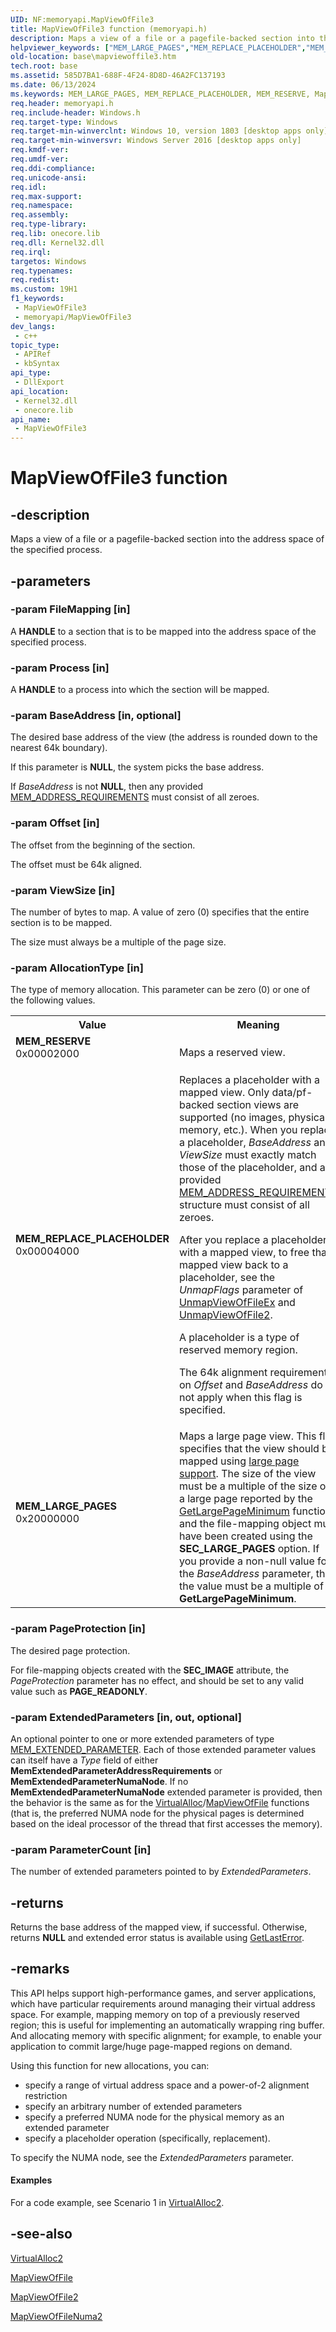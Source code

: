 ```yaml
---
UID: NF:memoryapi.MapViewOfFile3
title: MapViewOfFile3 function (memoryapi.h)
description: Maps a view of a file or a pagefile-backed section into the address space of the specified process. (MapViewOfFile3)
helpviewer_keywords: ["MEM_LARGE_PAGES","MEM_REPLACE_PLACEHOLDER","MEM_RESERVE","MapViewOfFile3","MapViewOfFile3 function","base.mapviewoffile3","memoryapi/MapViewOfFile3"]
old-location: base\mapviewoffile3.htm
tech.root: base
ms.assetid: 585D7BA1-688F-4F24-8D8D-46A2FC137193
ms.date: 06/13/2024
ms.keywords: MEM_LARGE_PAGES, MEM_REPLACE_PLACEHOLDER, MEM_RESERVE, MapViewOfFile3, MapViewOfFile3 function, base.mapviewoffile3, memoryapi/MapViewOfFile3
req.header: memoryapi.h
req.include-header: Windows.h
req.target-type: Windows
req.target-min-winverclnt: Windows 10, version 1803 [desktop apps only]
req.target-min-winversvr: Windows Server 2016 [desktop apps only]
req.kmdf-ver: 
req.umdf-ver: 
req.ddi-compliance: 
req.unicode-ansi: 
req.idl: 
req.max-support: 
req.namespace: 
req.assembly: 
req.type-library: 
req.lib: onecore.lib
req.dll: Kernel32.dll
req.irql: 
targetos: Windows
req.typenames: 
req.redist: 
ms.custom: 19H1
f1_keywords:
 - MapViewOfFile3
 - memoryapi/MapViewOfFile3
dev_langs:
 - c++
topic_type:
 - APIRef
 - kbSyntax
api_type:
 - DllExport
api_location:
 - Kernel32.dll
 - onecore.lib
api_name:
 - MapViewOfFile3
---
```


# MapViewOfFile3 function


## -description

Maps a view of a file or a pagefile-backed section into the address space of the specified process.

## -parameters

### -param FileMapping [in]

A <b>HANDLE</b> to a section that is to be mapped into the address space of the specified process.

### -param Process [in]

A <b>HANDLE</b> to a process into which the section will be mapped.

### -param BaseAddress [in, optional]

The desired base address of the view (the address is rounded down to the nearest 64k boundary).

If this parameter is **NULL**, the system picks the base address.

If <i>BaseAddress</i> is not <b>NULL</b>, then any provided <a href="/windows/win32/api/winnt/ns-winnt-mem_address_requirements">MEM_ADDRESS_REQUIREMENTS</a> must consist of all zeroes.

### -param Offset [in]

The offset from the beginning of the section.

The offset must be 64k aligned.

### -param ViewSize [in]

The number of bytes to map. A value of zero (0) specifies that the entire section is to be mapped.

The size must always be a multiple of the page size.

### -param AllocationType [in]

The type of memory allocation. This parameter can be zero (0) or one of the following values.

<table>
<tr>
<th>Value</th>
<th>Meaning</th>
</tr>
<tr>
<td width="40%"><a id="MEM_RESERVE"></a><a id="mem_reserve"></a><dl>
<dt><b>MEM_RESERVE</b></dt>
<dt>0x00002000</dt>
</dl>
</td>
<td width="60%">
Maps a reserved view.

</td>
</tr>
<tr>
<td width="40%"><a id="MEM_REPLACE_PLACEHOLDER"></a><a id="mem_replace_placeholder"></a><dl>
<dt><b>MEM_REPLACE_PLACEHOLDER</b></dt>
<dt>0x00004000</dt>
</dl>
</td>
<td width="60%">
 Replaces a placeholder with a mapped view. Only data/pf-backed section views are supported (no images, physical memory, etc.). When you replace a placeholder, <i>BaseAddress</i> and <i>ViewSize</i> must exactly match those of the placeholder,
and any provided <a href="/windows/win32/api/winnt/ns-winnt-mem_address_requirements">MEM_ADDRESS_REQUIREMENTS</a> structure must consist of all zeroes.

After you replace a placeholder with a mapped view, to free that mapped view back to a placeholder, see the <i>UnmapFlags</i> parameter of <a href="/windows/desktop/api/memoryapi/nf-memoryapi-unmapviewoffileex">UnmapViewOfFileEx</a> and <a href="/windows/desktop/api/memoryapi/nf-memoryapi-unmapviewoffile2">UnmapViewOfFile2</a>.

A placeholder is a type of reserved memory region.

The 64k alignment requirements on <i>Offset</i> and <i>BaseAddress</i> do not apply when this flag is specified.
</td>
</tr>
<tr>
<td width="40%"><a id="MEM_LARGE_PAGES"></a><a id="mem_large_pages"></a><dl>
<dt><b>MEM_LARGE_PAGES</b></dt>
<dt>0x20000000</dt>
</dl>
</td>
<td width="60%">
Maps a large page view. This flag specifies that the view should be mapped using <a href="/windows/desktop/Memory/large-page-support">large page support</a>. The size of the view must be a multiple of the size of a large page reported by the <a href="/windows/desktop/api/memoryapi/nf-memoryapi-getlargepageminimum">GetLargePageMinimum</a> function, and the file-mapping object must have been created using the <b>SEC_LARGE_PAGES</b> option. If you provide a non-null value for the <i>BaseAddress</i> parameter, then the value must be a multiple of <b>GetLargePageMinimum</b>.

</td>
</tr>
</table>

### -param PageProtection [in]

The desired page protection.

For file-mapping objects created with the <b>SEC_IMAGE</b> attribute, the <i>PageProtection</i> parameter has no effect, and should be set to any valid value such as <b>PAGE_READONLY</b>.

### -param ExtendedParameters [in, out, optional]

An optional pointer to one or more extended parameters of type <a href="/windows/win32/api/winnt/ns-winnt-mem_extended_parameter">MEM_EXTENDED_PARAMETER</a>. Each of those extended parameter values can itself have a <i>Type</i> field of either <b>MemExtendedParameterAddressRequirements</b> or <b>MemExtendedParameterNumaNode</b>. If no <b>MemExtendedParameterNumaNode</b> extended parameter is provided, then the behavior is the same as for the <a href="/windows/desktop/api/memoryapi/nf-memoryapi-virtualalloc">VirtualAlloc</a>/<a href="/windows/desktop/api/memoryapi/nf-memoryapi-mapviewoffile">MapViewOfFile</a> functions (that is, the preferred NUMA node for the physical pages is determined based on the ideal processor of the thread that first accesses the memory).

### -param ParameterCount [in]

The number of extended parameters pointed to by <i>ExtendedParameters</i>.

## -returns

Returns the base address of the mapped view, if successful. Otherwise, returns <b>NULL</b> and extended error status is available using <a href="/windows/desktop/api/errhandlingapi/nf-errhandlingapi-getlasterror">GetLastError</a>.

## -remarks

This API helps support high-performance games, and server applications, which have particular requirements around managing their virtual address space. For example, mapping memory on top of a previously reserved region; this is useful for implementing an automatically wrapping ring buffer. And allocating memory with specific alignment; for example, to enable your application to commit large/huge page-mapped regions on demand.

Using this function for new allocations, you can:

- specify a range of virtual address space and a power-of-2 alignment restriction
- specify an arbitrary number of extended parameters
- specify a preferred NUMA node for the physical memory as an extended parameter
- specify a placeholder operation (specifically, replacement).

To specify the NUMA node, see the <i>ExtendedParameters</i> parameter.

#### Examples

For a code example, see Scenario 1 in <a href="/windows/desktop/api/memoryapi/nf-memoryapi-virtualalloc2">VirtualAlloc2</a>.

## -see-also

<a href="/windows/desktop/api/memoryapi/nf-memoryapi-virtualalloc2">VirtualAlloc2</a>

<a href="/windows/desktop/api/memoryapi/nf-memoryapi-mapviewoffile">MapViewOfFile</a>


<a href="/windows/desktop/api/memoryapi/nf-memoryapi-mapviewoffile2">MapViewOfFile2</a>

<a href="/windows/desktop/api/memoryapi/nf-memoryapi-mapviewoffilenuma2">MapViewOfFileNuma2</a>
